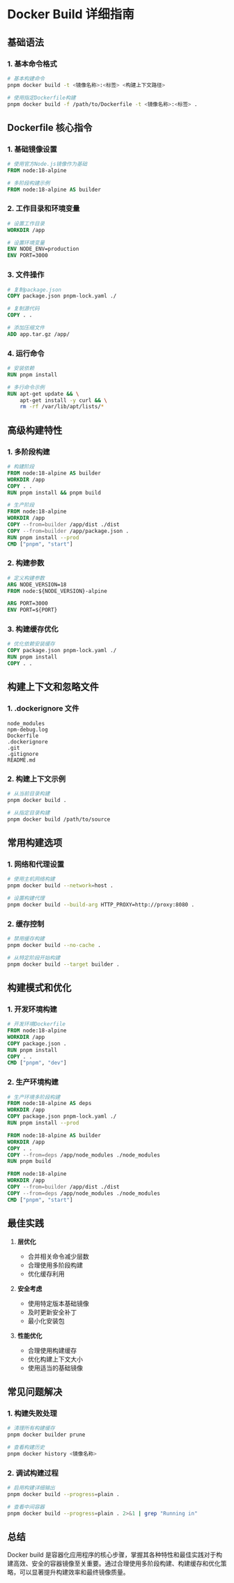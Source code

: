 # Docker Build 详细指南

## 基础语法

### 1. 基本命令格式
```bash
# 基本构建命令
pnpm docker build -t <镜像名称>:<标签> <构建上下文路径>

# 使用指定Dockerfile构建
pnpm docker build -f /path/to/Dockerfile -t <镜像名称>:<标签> .
```

## Dockerfile 核心指令

### 1. 基础镜像设置
```dockerfile
# 使用官方Node.js镜像作为基础
FROM node:18-alpine

# 多阶段构建示例
FROM node:18-alpine AS builder
```

### 2. 工作目录和环境变量
```dockerfile
# 设置工作目录
WORKDIR /app

# 设置环境变量
ENV NODE_ENV=production
ENV PORT=3000
```

### 3. 文件操作
```dockerfile
# 复制package.json
COPY package.json pnpm-lock.yaml ./

# 复制源代码
COPY . .

# 添加压缩文件
ADD app.tar.gz /app/
```

### 4. 运行命令
```dockerfile
# 安装依赖
RUN pnpm install

# 多行命令示例
RUN apt-get update && \
    apt-get install -y curl && \
    rm -rf /var/lib/apt/lists/*
```

## 高级构建特性

### 1. 多阶段构建
```dockerfile
# 构建阶段
FROM node:18-alpine AS builder
WORKDIR /app
COPY . .
RUN pnpm install && pnpm build

# 生产阶段
FROM node:18-alpine
WORKDIR /app
COPY --from=builder /app/dist ./dist
COPY --from=builder /app/package.json .
RUN pnpm install --prod
CMD ["pnpm", "start"]
```

### 2. 构建参数
```dockerfile
# 定义构建参数
ARG NODE_VERSION=18
FROM node:${NODE_VERSION}-alpine

ARG PORT=3000
ENV PORT=${PORT}
```

### 3. 构建缓存优化
```dockerfile
# 优化依赖安装缓存
COPY package.json pnpm-lock.yaml ./
RUN pnpm install
COPY . .
```

## 构建上下文和忽略文件

### 1. .dockerignore 文件
```plaintext
node_modules
npm-debug.log
Dockerfile
.dockerignore
.git
.gitignore
README.md
```

### 2. 构建上下文示例
```bash
# 从当前目录构建
pnpm docker build .

# 从指定目录构建
pnpm docker build /path/to/source
```

## 常用构建选项

### 1. 网络和代理设置
```bash
# 使用主机网络构建
pnpm docker build --network=host .

# 设置构建代理
pnpm docker build --build-arg HTTP_PROXY=http://proxy:8080 .
```

### 2. 缓存控制
```bash
# 禁用缓存构建
pnpm docker build --no-cache .

# 从特定阶段开始构建
pnpm docker build --target builder .
```

## 构建模式和优化

### 1. 开发环境构建
```dockerfile
# 开发环境Dockerfile
FROM node:18-alpine
WORKDIR /app
COPY package.json .
RUN pnpm install
COPY . .
CMD ["pnpm", "dev"]
```

### 2. 生产环境构建
```dockerfile
# 生产环境多阶段构建
FROM node:18-alpine AS deps
WORKDIR /app
COPY package.json pnpm-lock.yaml ./
RUN pnpm install --prod

FROM node:18-alpine AS builder
WORKDIR /app
COPY . .
COPY --from=deps /app/node_modules ./node_modules
RUN pnpm build

FROM node:18-alpine
WORKDIR /app
COPY --from=builder /app/dist ./dist
COPY --from=deps /app/node_modules ./node_modules
CMD ["pnpm", "start"]
```

## 最佳实践

1. **层优化**
   - 合并相关命令减少层数
   - 合理使用多阶段构建
   - 优化缓存利用

2. **安全考虑**
   - 使用特定版本基础镜像
   - 及时更新安全补丁
   - 最小化安装包

3. **性能优化**
   - 合理使用构建缓存
   - 优化构建上下文大小
   - 使用适当的基础镜像

## 常见问题解决

### 1. 构建失败处理
```bash
# 清理所有构建缓存
pnpm docker builder prune

# 查看构建历史
pnpm docker history <镜像名称>
```

### 2. 调试构建过程
```bash
# 启用构建详细输出
pnpm docker build --progress=plain .

# 查看中间容器
pnpm docker build --progress=plain . 2>&1 | grep "Running in"
```

## 总结

Docker build 是容器化应用程序的核心步骤，掌握其各种特性和最佳实践对于构建高效、安全的容器镜像至关重要。通过合理使用多阶段构建、构建缓存和优化策略，可以显著提升构建效率和最终镜像质量。 